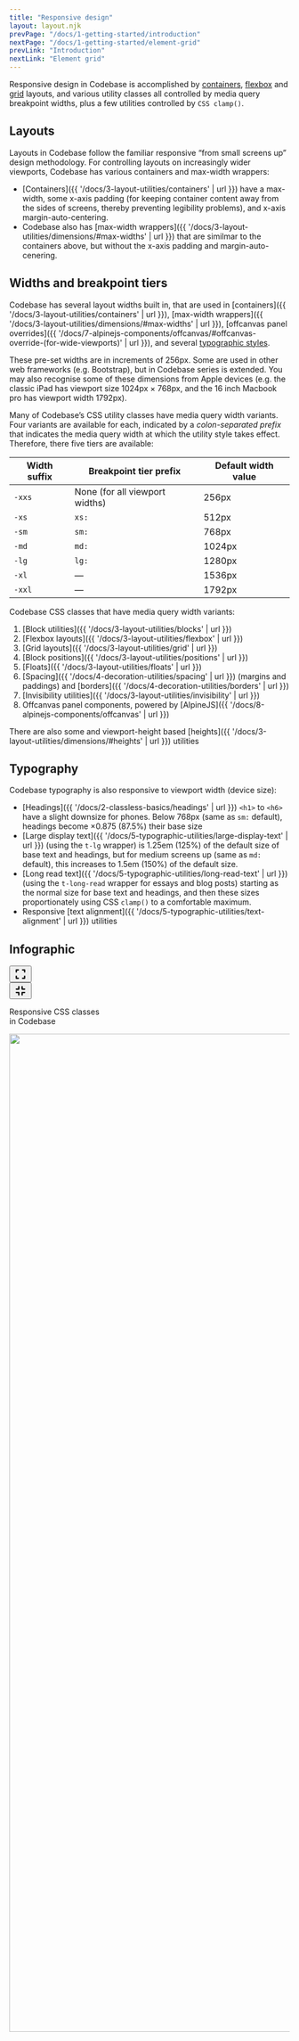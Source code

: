 ```yaml
---
title: "Responsive design"
layout: layout.njk
prevPage: "/docs/1-getting-started/introduction"
nextPage: "/docs/1-getting-started/element-grid"
prevLink: "Introduction"
nextLink: "Element grid"
---
```


Responsive design in Codebase is accomplished by [containers](/docs/3-layout-utilities/containers), [flexbox](/docs/3-layout-utilities/flexbox) and [grid](/docs/3-layout-utilities/grid) layouts, and various utility classes all controlled by media query breakpoint widths, plus a few utilities controlled by `CSS clamp()`.</p>

## Layouts

Layouts in Codebase follow the familiar responsive “from small screens up” design methodology. For controlling layouts on increasingly wider viewports, Codebase has various containers and max-width wrappers:

* [Containers]({{ '/docs/3-layout-utilities/containers' | url }}) have a max-width, some x-axis padding (for keeping container content away from the sides of screens, thereby preventing legibility problems), and x-axis margin-auto-centering.
* Codebase also has [max-width wrappers]({{ '/docs/3-layout-utilities/dimensions/#max-widths' | url }}) that are similmar to the containers above, but without the x-axis padding and margin-auto-cenering.

## Widths and breakpoint tiers

Codebase has several layout widths built in, that are used in [containers]({{ '/docs/3-layout-utilities/containers' | url }}), [max-width wrappers]({{ '/docs/3-layout-utilities/dimensions/#max-widths' | url }}), [offcanvas panel overrides]({{ '/docs/7-alpinejs-components/offcanvas/#offcanvas-override-(for-wide-viewports)' | url }}), and several [typographic styles](#typography).

These pre-set widths are in increments of 256px. Some are used in other web frameworks (e.g. Bootstrap), but in Codebase series is extended. You may also recognise some of these dimensions from Apple devices (e.g. the classic iPad has viewport size 1024px &times; 768px, and the 16 inch Macbook pro has viewport width 1792px).

Many of Codebase’s CSS utility classes have media query width variants. Four variants are available for each, indicated by a _colon-separated prefix_ that indicates the media query width at which the utility style takes effect. Therefore, there five tiers are available:

<table class="table">
  <thead>
    <tr>
      <th>Width suffix</th>
      <th>Breakpoint tier prefix</th>
      <th>Default width value</th>
    </tr>
  </thead>
  <tbody>
    <tr>
      <td><code>-xxs</code></td>
      <td>None (for all viewport widths)</td>
      <td>256px</td>
    </tr>
    <tr>
      <td><code>-xs</code></td>
      <td><code>xs:</code></td>
      <td>512px</td>
    </tr>
    <tr>
      <td><code>-sm</code></td>
      <td><code>sm:</code></td>
      <td>768px</td>
    </tr>
    <tr>
      <td><code>-md</code></td>
      <td><code>md:</code></td>
      <td>1024px</td>
    </tr>
    <tr>
      <td><code>-lg</code></td>
      <td><code>lg:</code></td>
      <td>1280px</td>
    </tr>
    <tr>
      <td><code>-xl</code></td>
      <td>—</td>
      <td>1536px</td>
    </tr>
    <tr>
      <td><code>-xxl</code></td>
      <td>—</td>
      <td>1792px</td>
    </tr>
  </tbody>
</table>

Codebase CSS classes that have media query width variants:

1. [Block utilities]({{ '/docs/3-layout-utilities/blocks' | url }})
2. [Flexbox layouts]({{ '/docs/3-layout-utilities/flexbox' | url }})
3. [Grid layouts]({{ '/docs/3-layout-utilities/grid' | url }})
4. [Block positions]({{ '/docs/3-layout-utilities/positions' | url }})
5. [Floats]({{ '/docs/3-layout-utilities/floats' | url }})
6. [Spacing]({{ '/docs/4-decoration-utilities/spacing' | url }}) (margins and paddings) and [borders]({{ '/docs/4-decoration-utilities/borders' | url }})
7. [Invisibility utilities]({{ '/docs/3-layout-utilities/invisibility' | url }})
8. Offcanvas panel components, powered by [AlpineJS]({{ '/docs/8-alpinejs-components/offcanvas' | url }})

There are also some and viewport-height based [heights]({{ '/docs/3-layout-utilities/dimensions/#heights' | url }}) utilities

## Typography

Codebase typography is also responsive to viewport width (device size):

* [Headings]({{ '/docs/2-classless-basics/headings' | url }}) `<h1>` to `<h6>` have a slight downsize for phones. Below 768px (same as `sm:` default), headings become ×0.875 (87.5%) their base size
* [Large display text]({{ '/docs/5-typographic-utilities/large-display-text' | url }}) (using the `t-lg` wrapper) is 1.25em (125%) of the default size of base text and headings, but for medium screens up (same as `md:` default), this increases to 1.5em (150%) of the default size.
* [Long read text]({{ '/docs/5-typographic-utilities/long-read-text' | url }}) (using the `t-long-read` wrapper for essays and blog posts) starting as the normal size for base text and headings, and then these sizes proportionately using CSS `clamp()` to a comfortable maximum.
* Responsive [text alignment]({{ '/docs/5-typographic-utilities/text-alignment' | url }}) utilities

## Infographic

<div
  x-data="{ open: false }"
  x-id="['modal']"
  class="relative mb-3 b-thin rounded py-2"
>
  <div class="absolute right inline-block mr-2 sm:hidden-below">
    <button
      type="button"
      @click="open = true"
      :aria-controls="$id('modal')"
      :aria-expanded="open"
      aria-expanded="false"
      aria-label="Enlarge infographic"
      class="btn-primary btn-icon btn-sm"
    >
      <svg xmlns="http://www.w3.org/2000/svg" width="24" height="24" fill="currentColor" viewBox="0 0 256 256"><rect width="256" height="256" fill="none"></rect><polyline points="168 48 208 48 208 88" fill="none" stroke="currentColor" stroke-linecap="round" stroke-linejoin="round" stroke-width="24"></polyline><polyline points="88 208 48 208 48 168" fill="none" stroke="currentColor" stroke-linecap="round" stroke-linejoin="round" stroke-width="24"></polyline><polyline points="208 168 208 208 168 208" fill="none" stroke="currentColor" stroke-linecap="round" stroke-linejoin="round" stroke-width="24"></polyline><polyline points="48 88 48 48 88 48" fill="none" stroke="currentColor" stroke-linecap="round" stroke-linejoin="round" stroke-width="24"></polyline></svg>
    </button>
  </div>
  <div
    :id="$id('modal')"
    :aria-label="$id('modal')"
    x-trap.noscroll.inert="open"
    :class="open ? 'fixed box z-index-999' : ''"
    @keyup.escape.prevent.stop="open = false"
  >
    <div
      :class="open ? 'box py-6 bg-white overflow-y scale-in' : 'mb-3'"
    >
      <button
        type="button"
        x-show="open"
        class="fixed top right z-index-1 m-2 btn-sm btn-primary btn-icon"
        @click="open = false"
        :aria-expanded="open"
        aria-label="close popout"
      >
        <svg xmlns="http://www.w3.org/2000/svg" width="24" height="24" fill="currentColor" viewBox="0 0 256 256"><rect width="256" height="256" fill="none"></rect><polyline points="208 96 160 96 160 48" fill="none" stroke="currentColor" stroke-linecap="round" stroke-linejoin="round" stroke-width="24"></polyline><polyline points="48 160 96 160 96 208" fill="none" stroke="currentColor" stroke-linecap="round" stroke-linejoin="round" stroke-width="24"></polyline><polyline points="160 208 160 160 208 160" fill="none" stroke="currentColor" stroke-linecap="round" stroke-linejoin="round" stroke-width="24"></polyline><polyline points="96 48 96 96 48 96" fill="none" stroke="currentColor" stroke-linecap="round" stroke-linejoin="round" stroke-width="24"></polyline></svg>
      </button>
      <div class="container-lg">
        <p class="t-center t-semibold" :class="open ? 'h1' : 'h4'">Responsive CSS classes<br>in Codebase</p>
        <img src="{{ '/img/responsive-design.svg' | url }}" width="1280" height="1792">
      </div>
    </div>
  </div>
</div>
